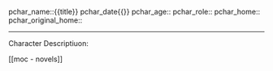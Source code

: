 
pchar_name::{{title}}
pchar_date{{}}
pchar_age::
pchar_role::
pchar_home::
pchar_original_home::

************************************
Character Descriptiuon:




[[moc - novels]]